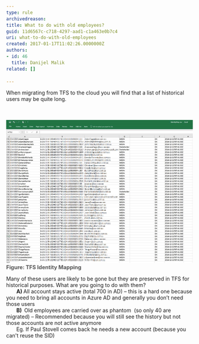 ```yaml
---
type: rule
archivedreason: 
title: What to do with old employees?
guid: 11d6567c-c718-4297-aad1-c1a463e0b7c4
uri: what-to-do-with-old-employees
created: 2017-01-17T11:02:26.0000000Z
authors:
- id: 46
  title: Danijel Malik
related: []

---
```



When migrating from TFS to the cloud you will find that a list of historical users may be quite long.<br>
<br><excerpt class='endintro'></excerpt><br>
<dl class="image"><dt>​​<img src="old-employees-to-the-cloud.jpg" alt="old-employees-to-the-cloud.jpg" />​​<span style="color:#555555;font-size:0.9rem;font-weight:bold;">Figure: TFS Identity Mapping​</span>​</dt></dl><p>Many of these users are likely to be gone but they are preserved in TFS for historical purposes. What are you going to do with them? <br>       <b>A) </b>All account stays active (total 700 in AD) – this is a hard one because you need to bring all accounts in Azure AD and generally you don’t need those users<br>       
   <b>B)  </b>Old employees are carried over as phantom  (so only 40 are migrated) – Recommended because you will still see the history but not those accounts are not active anymore<br>       Eg. If Paul Stovell comes back he needs a new account (because you can't reuse the SID)<br></p>


